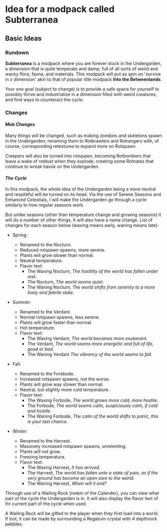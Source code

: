 # Idea for a modpack called Subterranea
## Basic Ideas
### Rundown
**Subterranea** is a modpack where you are forever stuck in the Undergarden, a dimension that is quite temperate and damp; full of all sorts of weird and wacky flora, fauna, and materials. This modpack will put as spin on 'survive in *x* dimension' akin to that of popular title modpack **Into the Betweenlands**.

Your one goal (subject to change) is to provide a safe space for yourself to possibly thrive and industrialize in a dimension filled with weird creatures, and find ways to counteract the cycle.

### Changes
#### *Mob Changes*
Many things will be changed, such as making zombies and skeletons spawn in the Undergarden; renaming them to Rotbrawlers and Rotrangers with, of course, corresponding retextures to expand more on Rotspawn.

Creepers will also be turned into rotspawn, becoming Rotbombers that leave a wake of rotdust when they explode, creating some Rotnates that continue to wreak havok on the Undergarden.

#### *The Cycle*
In this modpack, the whole idea of the Undergarden being a more neutral and respiteful will be turned on its head. Via the use of Serene Seasons and Enhanced Celestials, I will make the Undergarden go through a cycle similarly to how regular seasons work. 

But unlike seasons (other than temperature change and growing seasons) it will do a number of other things. It will also have a name change. List of changes for each season below (waxing means early, waning means late):
- Spring:
    - Renamed to the Nocturn.
    - Reduced rotspawn spawns, more serene.
    - Plants will grow slower than normal.
    - Neutral temperature.
    - Flavor text:
        - The Waxing Nocturn, *The hostility of the world has fallen under rest.*
        - The Nocturn, *The world seems quiet.*
        - The Waning Nocturn, *The world shifts from serenity to a more lively and febrile state.*

- Summer:
    - Renamed to the Verdant.
    - Normal rotspawn spawns, less serene.
    - Plants will grow faster than normal.
    - Hot temperature.
    - Flavor text:
        - The Waxing Verdant, *The world becomes more exuberant.*
        - The Verdant, *The world seems more energetic and full of life, good or bad.*
        - The Waning Verdant *The vibrancy of the world seems to fall.*

- Fall:
    - Renamed to the Forebode.
    - Increased rotspawn spawns, not the worse.
    - Plants will grow way slower than normal.
    - Neutral, but slightly more cold temperature.
    - Flavor text:
        - The Waxing Forbode, *The world grows more cold, more hostile.*
        - The Forbode, *The world seems calm, suspiciously calm, if cold and hostile.*
        - The Waning Forbode, *The calm of the world shifts to panic, this is your last chance.*

- Winter:
    - Renamed to the Harvest.
    - Massively increased rotspawn spawns, unrelenting.
    - Plants will not grow.
    - Freezing temperature.
    - Flavor text:
        - The Waxing Harvest, *It has arrived.*
        - The Harvest, *The world has fallen unto a state of pain, as if the very ground has become an open sore to the world.*
        - The Waning Harvest, *When will it end?*

Through use of a Wailing Rock (reskin of the Calender), you can view what part of the cycle the Undergarden is in. It will also display the flavor text of thr current part of the cycle when used.

A Wailing Rock will be gifted to the player when they first load into a world. If lost, it can be made by surrounding a Regalium crystal with 4 depthrock pebbles.
